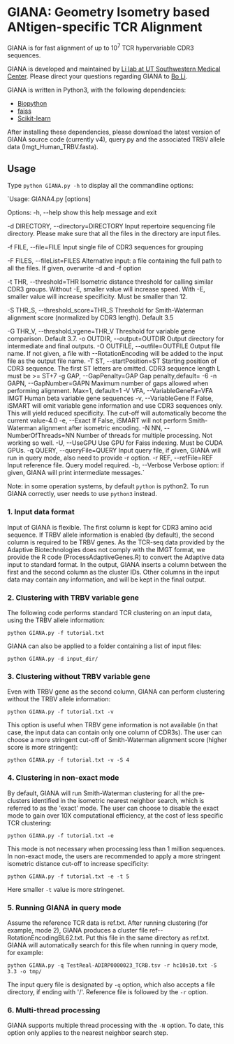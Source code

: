 # GIANA: Geometry Isometry based ANtigen-specific TCR Alignment

GIANA is for fast alignment of up to 10<sup>7</sup> TCR hypervariable CDR3 sequences. 

GIANA is developed and maintained by [Li lab at UT Southwestern Medical Center](https://lilab-utsw.org). Please direct your questions regarding GIANA to [Bo Li](bo.li@utsouthwestern.edu).

GIANA is written in Python3, with the following dependencies:

- [Biopython](https://biopython.org)
- [faiss](https://github.com/facebookresearch/faiss)
- [Scikit-learn](https://scikit-learn.org/stable/)

After installing these dependencies, please download the latest version of GIANA source code (currently v4), query.py and the associated TRBV allele data (Imgt_Human_TRBV.fasta). 

## Usage

Type `python GIANA.py -h` to display all the commandline options:

`Usage: GIANA4.py [options]

Options:
  -h, --help            show this help message and exit
  
  -d DIRECTORY, --directory=DIRECTORY
                        Input repertoire sequencing file directory. Please
                        make sure that all the files in the directory are
                        input files.
                        
  -f FILE, --file=FILE  Input single file of CDR3 sequences for grouping
  
  -F FILES, --fileList=FILES
                        Alternative input: a file containing the full path to
                        all the files. If given, overwrite -d and -f option
                        
  -t THR, --threshold=THR
                        Isometric distance threshold for calling similar CDR3
                        groups. Without -E, smaller value will increase speed.
                        With -E, smaller value will increase specificity. Must
                        be smaller than 12.
                        
  -S THR_S, --threshold_score=THR_S
                        Threshold for Smith-Waterman alignment score
                        (normalized by CDR3 length). Default 3.5
                        
  -G THR_V, --threshold_vgene=THR_V
                        Threshold for variable gene comparison. Default 3.7.
  -o OUTDIR, --output=OUTDIR
                        Output directory for intermediate and final outputs.
  -O OUTFILE, --outfile=OUTFILE
                        Output file name. If not given, a file with
                        --RotationEncoding will be added to the input file as
                        the output file name.
  -T ST, --startPosition=ST
                        Starting position of CDR3 sequence. The first ST
                        letters are omitted. CDR3 sequence length L must be >=
                        ST+7
  -g GAP, --GapPenalty=GAP
                        Gap penalty,default= -6
  -n GAPN, --GapNumber=GAPN
                        Maximum number of gaps allowed when performing
                        alignment. Max=1, default=1
  -V VFA, --VariableGeneFa=VFA
                        IMGT Human beta variable gene sequences
  -v, --VariableGene    If False, iSMART will omit variable gene information
                        and use CDR3 sequences only. This will yield reduced
                        specificity. The cut-off will automatically become the
                        current value-4.0
  -e, --Exact           If False, iSMART will not perform Smith-Waterman
                        alignment after isometric encoding.
  -N NN, --NumberOfThreads=NN
                        Number of threads for multiple processing. Not working
                        so well.
  -U, --UseGPU          Use GPU for Faiss indexing. Must be CUDA GPUs.
  -q QUERY, --queryFile=QUERY
                        Input query file, if given, GIANA will run in query
                        mode, also need to provide -r option.
  -r REF, --refFile=REF
                        Input reference file. Query model required.
  -b, --Verbose         Verbose option: if given, GIANA will print
                        intermediate messages.`

Note: in some operation systems, by default `python` is python2. To run GIANA correctly, user needs to use `python3` instead.

### 1. Input data format

Input of GIANA is flexible. The first column is kept for CDR3 amino acid sequence. If TRBV allele information is enabled (by default), the second column is required to be TRBV genes. As the TCR-seq data provided by the Adaptive Biotechnologies does not comply with the IMGT format, we provide the R code (ProcessAdaptiveGenes.R) to convert the Adaptive data input to standard format. In the output, GIANA inserts a column between the first and the second column as the cluster IDs. Other columns in the input data may contain any information, and will be kept in the final output. 

### 2. Clustering with TRBV variable gene

The following code performs standard TCR clustering on an input data, using the TRBV allele information:

`python GIANA.py -f tutorial.txt`

GIANA can also be applied to a folder containing a list of input files:

`python GIANA.py -d input_dir/`

### 3. Clustering without TRBV variable gene

Even with TRBV gene as the second column, GIANA can perform clustering without the TRBV allele information:

`python GIANA.py -f tutorial.txt -v`

This option is useful when TRBV gene information is not available (in that case, the input data can contain only one column of CDR3s). The user can choose a more stringent cut-off of Smith-Waterman alignment score (higher score is more stringent):

`python GIANA.py -f tutorial.txt -v -S 4`

### 4. Clustering in non-exact mode

By default, GIANA will run Smith-Waterman clustering for all the pre-clusters identified in the isometric nearest neighbor search, which is referred to as the 'exact' mode. The user can choose to disable the exact mode to gain over 10X computational efficiency, at the cost of less specific TCR clustering:

`python GIANA.py -f tutorial.txt -e`

This mode is not necessary when processing less than 1 million sequences. In non-exact mode, the users are recommended to apply a more stringent isometric distance cut-off to increase specificity:

`python GIANA.py -f tutorial.txt -e -t 5`

Here smaller `-t` value is more stringenet.

### 5. Running GIANA in query mode

Assume the reference TCR data is ref.txt. After running clustering (for example, mode 2), GIANA produces a cluster file ref--RotationEncodingBL62.txt. Put this file in the same directory as ref.txt. GIANA will automatically search for this file when running in query mode, for example:

`python GIANA.py -q TestReal-ADIRP0000023_TCRB.tsv -r hc10s10.txt -S 3.3 -o tmp/`

The input query file is designated by `-q` option, which also accepts a file directory, if ending with '/'. Reference file is followed by the `-r` option. 

### 6. Multi-thread processing

GIANA supports multiple thread processing with the `-N` option. To date, this option only applies to the nearest neighbor search step. 
